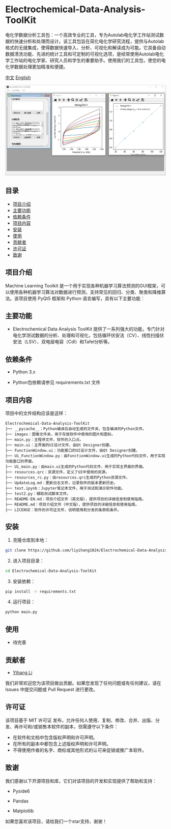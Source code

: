 # Electrochemical-Data-Analysis-ToolKit
电化学数据分析工具包：一个高效专业的工具，专为Autolab电化学工作站测试数据的快速分析和处理而设计。该工具包旨在简化电化学研究流程，提供与Autolab格式的无缝集成，使得数据快速导入、分析、可视化和解读成为可能。它具备自动数据清洗功能、先进的统计工具和可定制的可视化选项，是经常使用Autolab电化学工作站的电化学家、研究人员和学生的重要助手。使用我们的工具包，使您的电化学数据处理更加精准和便捷。

<div class="language-selector">
  <a href="README.md">中文</a>
  <a href="README-En.md">English</a>
</div>

![图片](./images/usage.png)

## 目录

- [项目介绍](#项目介绍)
- [主要功能](#主要功能)
- [依赖条件](#依赖条件)
- [项目内容](#项目内容)
- [安装](#安装)
- [使用](#使用)
- [贡献者](#贡献者)
- [许可证](#许可证)
- [致谢](#致谢)


## 项目介绍

Machine Learning Toolkit 是一个用于实现各种机器学习算法预测的GUI框架，可以使用各种机器学习算法对数据进行预测，支持常见的回归、分类、聚类和降维算法。该项目使用 PyQt5 框架和 Python 语言编写，具有以下主要功能：

## 主要功能

- Electrochemical Data Analysis ToolKit 提供了一系列强大的功能，专门针对电化学测试数据的分析、处理和可视化，包括循环伏安法（CV）、线性扫描伏安法（LSV）、双电层电容（Cdl）和Tafel分析等。

## 依赖条件

- Python 3.x

- Python包依赖请参见 requirements.txt 文件

## 项目内容

项目中的文件结构应该是这样：

```
Electrochemical-Data-Analysis-ToolKit
├── __pycache__：Python编译后自动生成的文件夹，包含编译的Python文件。
├── images：图像文件夹，用于存放软件中使用的图片和图标。
├── main.py：主程序文件，软件的入口点。
├── main.ui：主界面的UI设计文件，由Qt Designer创建。
├── FunctionWindow.ui：功能窗口的UI设计文件，由Qt Designer创建。
├── Ui_FunctionWindow.py：由FunctionWindow.ui生成的Python代码文件，用于实现功能窗口的界面。
├── Ui_main.py：由main.ui生成的Python代码文件，用于实现主界面的界面。
├── resources.qrc：资源文件，定义了UI中使用的资源。
├── resources_rc.py：由resources.qrc生成的Python资源文件。
├── UpdateLog.md：更新日志文件，记录软件的版本更新历史。
├── test.ipynb：Jupyter笔记本文件，用于测试和演示软件功能。
├── test2.py：辅助测试脚本文件。
├── README-EN.md：项目介绍文件（英文版），提供项目的详细信息和使用指南。
├── README.md：项目介绍文件（中文版），提供项目的详细信息和使用指南。
├── LICENSE：软件的许可证文件，说明使用和分发的条款和条件。
```

## 安装

1. 克隆仓库到本地：

```bash
git clone https://github.com/liyihang1024/Electrochemical-Data-Analysis-ToolKit.git
```

2. 进入项目目录：

```bash
cd Electrochemical-Data-Analysis-ToolKit
```

3. 安装依赖：

```bash
pip install -r requirements.txt
```

4. 运行项目：
```bash
python main.py
```

## 使用

- 待完善

## 贡献者

- [Yihang Li](https://www.x-mol.com/groups/flygroup/people/18563)

我们非常欢迎您为该项目做出贡献。如果您发现了任何问题或有任何建议，请在 Issues 中提交问题或 Pull Request 进行更改。

## 许可证

该项目基于 MIT 许可证 发布，允许任何人使用、复制、修改、合并、出版、分发、再许可和/或销售本软件的副本，但需遵守以下条件：

- 在软件和文档中包含版权声明和许可声明。
- 在所有的副本中都包含上述版权声明和许可声明。
- 不得使用作者的名字、商标或其他形式的认可来促销或推广本软件。

## 致谢

我们感谢以下开源项目和库，它们对该项目的开发和实现提供了帮助和支持：

- Pyside6

- Pandas


- Matplotlib

如果您喜欢该项目，请给我们一个star支持，谢谢！

